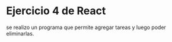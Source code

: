 # Ejercicio 4 de React

se realizo un programa que permite agregar tareas y luego poder eliminarlas.